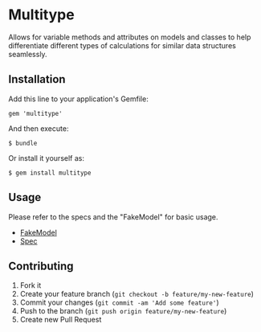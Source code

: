 # Multitype

Allows for variable methods and attributes on models and classes to help differentiate different types of calculations for similar data structures seamlessly.

## Installation

Add this line to your application's Gemfile:

    gem 'multitype'

And then execute:

    $ bundle

Or install it yourself as:

    $ gem install multitype

## Usage

Please refer to the specs and the "FakeModel" for basic usage.

- [FakeModel](http://github.com/JIFFinc/multitype/blob/master/spec/support/fake_model.rb)
- [Spec](http://github.com/JIFFinc/multitype/blob/master/spec/tests/multitype_spec.rb)

## Contributing

1. Fork it
2. Create your feature branch (`git checkout -b feature/my-new-feature`)
3. Commit your changes (`git commit -am 'Add some feature'`)
4. Push to the branch (`git push origin feature/my-new-feature`)
5. Create new Pull Request
